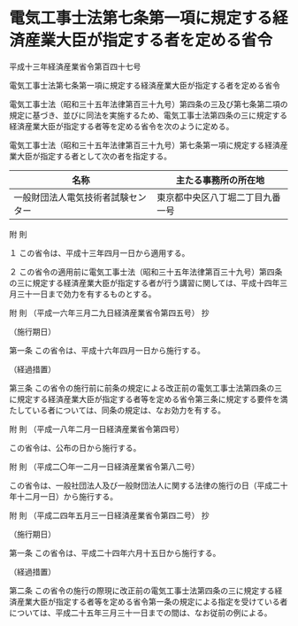 # 電気工事士法第七条第一項に規定する経済産業大臣が指定する者を定める省令

平成十三年経済産業省令第百四十七号

電気工事士法第七条第一項に規定する経済産業大臣が指定する者を定める省令

電気工事士法（昭和三十五年法律第百三十九号）第四条の三及び第七条第二項の規定に基づき、並びに同法を実施するため、電気工事士法第四条の三に規定する経済産業大臣が指定する者等を定める省令を次のように定める。

電気工事士法（昭和三十五年法律第百三十九号）第七条第一項に規定する経済産業大臣が指定する者として次の者を指定する。

名称 | 主たる事務所の所在地  
---|---  
一般財団法人電気技術者試験センター | 東京都中央区八丁堀二丁目九番一号  
  
附 則

１ この省令は、平成十三年四月一日から適用する。

２ この省令の適用前に電気工事士法（昭和三十五年法律第百三十九号）第四条の三に規定する経済産業大臣が指定する者が行う講習に関しては、平成十四年三月三十一日まで効力を有するものとする。

附 則 （平成一六年三月二九日経済産業省令第四五号） 抄

（施行期日）

第一条 この省令は、平成十六年四月一日から施行する。

（経過措置）

第三条 この省令の施行前に前条の規定による改正前の電気工事士法第四条の三に規定する経済産業大臣が指定する者等を定める省令第三条に規定する要件を満たしている者については、同条の規定は、なお効力を有する。

附 則 （平成一八年二月一日経済産業省令第四号）

この省令は、公布の日から施行する。

附 則 （平成二〇年一二月一日経済産業省令第八二号）

この省令は、一般社団法人及び一般財団法人に関する法律の施行の日（平成二十年十二月一日）から施行する。

附 則 （平成二四年五月三一日経済産業省令第四二号） 抄

（施行期日）

第一条 この省令は、平成二十四年六月十五日から施行する。

（経過措置）

第二条 この省令の施行の際現に改正前の電気工事士法第四条の三に規定する経済産業大臣が指定する者等を定める省令第一条の規定による指定を受けている者については、平成二十五年三月三十一日までの間は、なお従前の例による。
